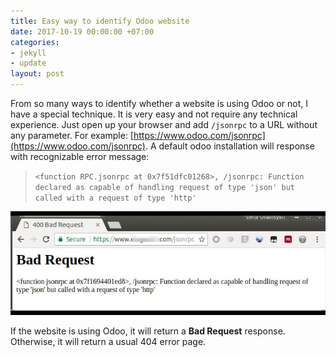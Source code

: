 ```yaml
---
title: Easy way to identify Odoo website
date: 2017-10-19 00:00:00 +07:00
categories:
- jekyll
- update
layout: post
---
```


From so many ways to identify whether a website is using Odoo or not, I have a special technique. It is very easy and not require any technical experience. Just open up your browser and add `/jsonrpc` to a URL without any parameter. For example: [https://www.odoo.com/jsonrpc](https://www.odoo.com/jsonrpc). A default odoo installation will response with recognizable error message: 
>`<function RPC.jsonrpc at 0x7f51dfc01268>, /jsonrpc: Function declared as capable of handling request of type 'json' but called with a request of type 'http'` 

![Identify Odoo with /jsonrpd](https://raw.githubusercontent.com/BetaUliansyah/BetaUliansyah.github.io/master/img/odoo-identify.jpg)

If the website is using Odoo, it will return a **Bad Request** response.  Otherwise, it will return a usual 404 error page.
